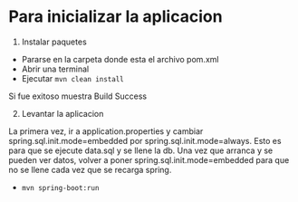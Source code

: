 # Para inicializar la aplicacion

1. Instalar paquetes

- Pararse en la carpeta donde esta el archivo pom.xml
- Abrir una terminal
- Ejecutar `mvn clean install`

Si fue exitoso muestra Build Success

2. Levantar la aplicacion

La primera vez, ir a application.properties y cambiar spring.sql.init.mode=embedded por spring.sql.init.mode=always. Esto es para que se ejecute data.sql y se llene la db.
Una vez que arranca y se pueden ver datos, volver a poner spring.sql.init.mode=embedded para que no se llene cada vez que se recarga spring.

- `mvn spring-boot:run`
 
